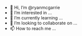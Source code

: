 - 👋 Hi, I’m @ryanmcgarrie
- 👀 I’m interested in ...
- 🌱 I’m currently learning ...
- 💞️ I’m looking to collaborate on ...
- 📫 How to reach me ...

<!---
ryanmcgarrie/ryanmcgarrie is a ✨ special ✨ repository because its `README.md` (this file) appears on your GitHub profile.
You can click the Preview link to take a look at your changes.
--->

